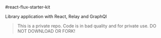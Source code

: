 #react-flux-starter-kit

Library application with React, Relay and GraphQl

> This is a private repo. Code is in bad quality and for private use.
> DO NOT DOWNLOAD OR FORK!
